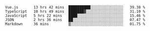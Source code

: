 
<!--
**xy406043/xy406043** is a ✨ _special_ ✨ repository because its `README.md` (this file) appears on your GitHub profile.

Here are some ideas to get you started:

- 🔭 I’m currently working on ...
- 🌱 I’m currently learning ...
- 👯 I’m looking to collaborate on ...
- 🤔 I’m looking for help with ...
- 💬 Ask me about ...
- 📫 How to reach me: ...
- 😄 Pronouns: ...
- ⚡ Fun fact: ...
-->

<!--START_SECTION:waka-->
```text
Vue.js       13 hrs 42 mins  ██████████░░░░░░░░░░░░░░░   39.38 % 
TypeScript   10 hrs 49 mins  ███████▓░░░░░░░░░░░░░░░░░   31.10 % 
JavaScript   5 hrs 22 mins   ████░░░░░░░░░░░░░░░░░░░░░   15.46 % 
JSON         2 hrs 36 mins   ██░░░░░░░░░░░░░░░░░░░░░░░   07.47 % 
Markdown     36 mins         ▒░░░░░░░░░░░░░░░░░░░░░░░░   01.75 % 
```
<!--END_SECTION:waka-->
